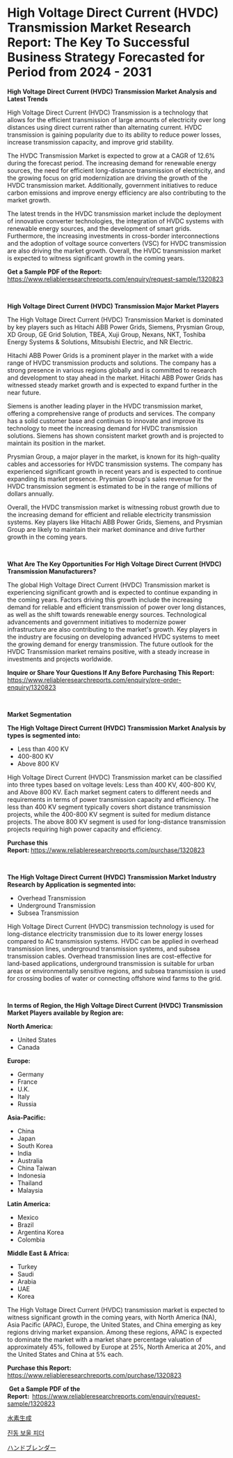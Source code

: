 <p><h1>High Voltage Direct Current (HVDC) Transmission Market Research Report: The Key To Successful Business Strategy Forecasted for Period from 2024 - 2031</h1></p><p><strong>High Voltage Direct Current (HVDC) Transmission Market Analysis and Latest Trends</strong></p>
<p><p>High Voltage Direct Current (HVDC) Transmission is a technology that allows for the efficient transmission of large amounts of electricity over long distances using direct current rather than alternating current. HVDC transmission is gaining popularity due to its ability to reduce power losses, increase transmission capacity, and improve grid stability.</p><p>The HVDC Transmission Market is expected to grow at a CAGR of 12.6% during the forecast period. The increasing demand for renewable energy sources, the need for efficient long-distance transmission of electricity, and the growing focus on grid modernization are driving the growth of the HVDC transmission market. Additionally, government initiatives to reduce carbon emissions and improve energy efficiency are also contributing to the market growth.</p><p>The latest trends in the HVDC transmission market include the deployment of innovative converter technologies, the integration of HVDC systems with renewable energy sources, and the development of smart grids. Furthermore, the increasing investments in cross-border interconnections and the adoption of voltage source converters (VSC) for HVDC transmission are also driving the market growth. Overall, the HVDC transmission market is expected to witness significant growth in the coming years.</p></p>
<p><strong>Get a Sample PDF of the Report:&nbsp;</strong> <a href="https://www.reliableresearchreports.com/enquiry/request-sample/1320823">https://www.reliableresearchreports.com/enquiry/request-sample/1320823</a></p>
<p>&nbsp;</p>
<p><strong>High Voltage Direct Current (HVDC) Transmission Major Market Players</strong></p>
<p><p>The High Voltage Direct Current (HVDC) Transmission Market is dominated by key players such as Hitachi ABB Power Grids, Siemens, Prysmian Group, XD Group, GE Grid Solution, TBEA, Xuji Group, Nexans, NKT, Toshiba Energy Systems & Solutions, Mitsubishi Electric, and NR Electric. </p><p>Hitachi ABB Power Grids is a prominent player in the market with a wide range of HVDC transmission products and solutions. The company has a strong presence in various regions globally and is committed to research and development to stay ahead in the market. Hitachi ABB Power Grids has witnessed steady market growth and is expected to expand further in the near future.</p><p>Siemens is another leading player in the HVDC transmission market, offering a comprehensive range of products and services. The company has a solid customer base and continues to innovate and improve its technology to meet the increasing demand for HVDC transmission solutions. Siemens has shown consistent market growth and is projected to maintain its position in the market.</p><p>Prysmian Group, a major player in the market, is known for its high-quality cables and accessories for HVDC transmission systems. The company has experienced significant growth in recent years and is expected to continue expanding its market presence. Prysmian Group's sales revenue for the HVDC transmission segment is estimated to be in the range of millions of dollars annually.</p><p>Overall, the HVDC transmission market is witnessing robust growth due to the increasing demand for efficient and reliable electricity transmission systems. Key players like Hitachi ABB Power Grids, Siemens, and Prysmian Group are likely to maintain their market dominance and drive further growth in the coming years.</p></p>
<p>&nbsp;</p>
<p><strong>What Are The Key Opportunities For High Voltage Direct Current (HVDC) Transmission Manufacturers?</strong></p>
<p><p>The global High Voltage Direct Current (HVDC) Transmission market is experiencing significant growth and is expected to continue expanding in the coming years. Factors driving this growth include the increasing demand for reliable and efficient transmission of power over long distances, as well as the shift towards renewable energy sources. Technological advancements and government initiatives to modernize power infrastructure are also contributing to the market's growth. Key players in the industry are focusing on developing advanced HVDC systems to meet the growing demand for energy transmission. The future outlook for the HVDC Transmission market remains positive, with a steady increase in investments and projects worldwide.</p></p>
<p><strong>Inquire or Share Your Questions If Any Before Purchasing This Report:</strong> <a href="https://www.reliableresearchreports.com/enquiry/pre-order-enquiry/1320823">https://www.reliableresearchreports.com/enquiry/pre-order-enquiry/1320823</a></p>
<p>&nbsp;</p>
<p><strong>Market Segmentation</strong></p>
<p><strong>The High Voltage Direct Current (HVDC) Transmission Market Analysis by types is segmented into:</strong></p>
<p><ul><li>Less than 400 KV</li><li>400-800 KV</li><li>Above 800 KV</li></ul></p>
<p><p>High Voltage Direct Current (HVDC) Transmission market can be classified into three types based on voltage levels: Less than 400 KV, 400-800 KV, and Above 800 KV. Each market segment caters to different needs and requirements in terms of power transmission capacity and efficiency. The less than 400 KV segment typically covers short distance transmission projects, while the 400-800 KV segment is suited for medium distance projects. The above 800 KV segment is used for long-distance transmission projects requiring high power capacity and efficiency.</p></p>
<p><strong>Purchase this Report:&nbsp;</strong><a href="https://www.reliableresearchreports.com/purchase/1320823">https://www.reliableresearchreports.com/purchase/1320823</a></p>
<p>&nbsp;</p>
<p><strong>The High Voltage Direct Current (HVDC) Transmission Market Industry Research by Application is segmented into:</strong></p>
<p><ul><li>Overhead Transmission</li><li>Underground Transmission</li><li>Subsea Transmission</li></ul></p>
<p><p>High Voltage Direct Current (HVDC) transmission technology is used for long-distance electricity transmission due to its lower energy losses compared to AC transmission systems. HVDC can be applied in overhead transmission lines, underground transmission systems, and subsea transmission cables. Overhead transmission lines are cost-effective for land-based applications, underground transmission is suitable for urban areas or environmentally sensitive regions, and subsea transmission is used for crossing bodies of water or connecting offshore wind farms to the grid.</p></p>
<p>&nbsp;</p>
<p><strong>In terms of Region, the High Voltage Direct Current (HVDC) Transmission Market Players available by Region are:</strong></p>
<p>
    <p> <strong> North America: </strong>
        <ul>
            <li>United States</li>
            <li>Canada</li>
        </ul>
        </p> 
    <p> <strong> Europe: </strong>
        <ul>
            <li>Germany</li>
            <li>France</li>
            <li>U.K.</li>
            <li>Italy</li>
            <li>Russia</li>
        </ul>
        </p> 
    <p> <strong> Asia-Pacific: </strong>
        <ul>
            <li>China</li>
            <li>Japan</li>
            <li>South Korea</li>
            <li>India</li>
            <li>Australia</li>
            <li>China Taiwan</li>
            <li>Indonesia</li>
            <li>Thailand</li>
            <li>Malaysia</li>
        </ul>
        </p> 
    <p> <strong> Latin America: </strong>
        <ul>
            <li>Mexico</li>
            <li>Brazil</li>
            <li>Argentina Korea</li>
            <li>Colombia</li>
        </ul>
        </p> 
    <p> <strong> Middle East & Africa: </strong>
        <ul>
            <li>Turkey</li>
            <li>Saudi</li>
            <li>Arabia</li>
            <li>UAE</li>
            <li>Korea</li>
        </ul>
    </p>
    </p>
<p><p>The High Voltage Direct Current (HVDC) transmission market is expected to witness significant growth in the coming years, with North America (NA), Asia Pacific (APAC), Europe, the United States, and China emerging as key regions driving market expansion. Among these regions, APAC is expected to dominate the market with a market share percentage valuation of approximately 45%, followed by Europe at 25%, North America at 20%, and the United States and China at 5% each.</p></p>
<p><strong>Purchase this Report: </strong><a href="https://www.reliableresearchreports.com/purchase/1320823">https://www.reliableresearchreports.com/purchase/1320823</a></p>
<p>&nbsp;<strong>Get a Sample PDF of the Report:&nbsp;&nbsp;</strong><a href="https://www.reliableresearchreports.com/enquiry/request-sample/1320823">https://www.reliableresearchreports.com/enquiry/request-sample/1320823</a></p>
<p><strong></strong></p>
<p><p><a href="https://github.com/Calvi3ynJerde867/Market-Research-Report-List-1/blob/main/363657716772.md">水素生成</a></p><p><a href="https://github.com/RichardLueilwitz787/Market-Research-Report-List-1/blob/main/421441415738.md">진동 보울 피더</a></p><p><a href="https://github.com/hwbcz413288296/Market-Research-Report-List-1/blob/main/554439916771.md">ハンドブレンダー</a></p></p>